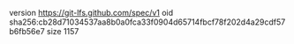 version https://git-lfs.github.com/spec/v1
oid sha256:cb28d71034537aa8b0a0fca33f0904d65714fbcf78f202d4a29cdf57b6fb56e7
size 1157
